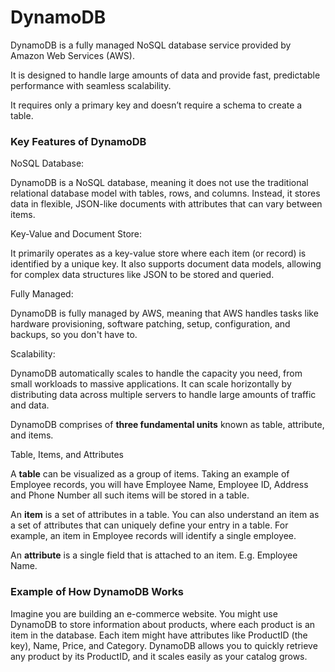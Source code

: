 # DynamoDB
DynamoDB is a fully managed NoSQL database service provided by Amazon Web Services (AWS). 

It is designed to handle large amounts of data and provide fast, predictable performance with seamless scalability. 

It requires only a primary key and doesn’t require a schema to create a table.

### Key Features of DynamoDB

NoSQL Database:

DynamoDB is a NoSQL database, meaning it does not use the traditional relational database model with tables, rows, and columns. Instead, it stores data in flexible, JSON-like documents with attributes that can vary between items.

Key-Value and Document Store:

It primarily operates as a key-value store where each item (or record) is identified by a unique key. It also supports document data models, allowing for complex data structures like JSON to be stored and queried.

Fully Managed:

DynamoDB is fully managed by AWS, meaning that AWS handles tasks like hardware provisioning, software patching, setup, configuration, and backups, so you don't have to.

Scalability:

DynamoDB automatically scales to handle the capacity you need, from small workloads to massive applications. It can scale horizontally by distributing data across multiple servers to handle large amounts of traffic and data.

DynamoDB comprises of **three fundamental units** known as table, attribute, and items.

Table, Items, and Attributes

A **table** can be visualized as a group of items. Taking an example of Employee records, you will have Employee Name, Employee ID, Address and Phone Number all such items will be stored in a table.

An **item** is a set of attributes in a table. You can also understand an item as a set of attributes that can uniquely define your entry in a table. For example, an item in Employee records will identify a single employee.

An **attribute** is a single field that is attached to an item. E.g. Employee Name.

### Example of How DynamoDB Works

Imagine you are building an e-commerce website. You might use DynamoDB to store information about products, where each product is an item in the database. Each item might have attributes like ProductID (the key), Name, Price, and Category. DynamoDB allows you to quickly retrieve any product by its ProductID, and it scales easily as your catalog grows.